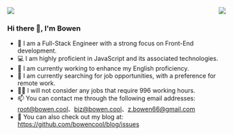 <div>
<img src="https://github-readme-stats.vercel.app/api?username=bowencool&show_icons=true&count_private=true">
<img align="right" src="https://github-readme-stats.vercel.app/api/top-langs/?username=bowencool">
</div>

### Hi there 👋, I'm Bowen

<!-- - 🔭 I'm working in Hangzhou now -->
- 🦄 I am a Full-Stack Engineer with a strong focus on Front-End development.
- 💻 I am highly proficient in JavaScript and its associated technologies.
- 🌱 I am currently working to enhance my English proficiency.
- 🔭 I am currently searching for job opportunities, with a preference for remote work. 
- 🙅‍♂️ I will not consider any jobs that require 996 working hours.
- 📫 You can contact me through the following email addresses: <root@bowen.cool>、<biz@bowen.cool>、<z.bowen66@gmail.com>
- 🔗 You can also check out my blog at: <https://github.com/bowencool/blog/issues>

<!-- - 😄 Pronouns: ... -->
<!-- - 👯 I’m looking to collaborate on ... -->
<!-- - 🤔 I’m looking for help with ... -->
<!-- - 💬 Ask me about ... -->
<!--
[![Readme Card](https://github-readme-stats.vercel.app/api/pin/?username=anuraghazra&repo=github-readme-stats)](https://github.com/anuraghazra/github-readme-stats)
-->
